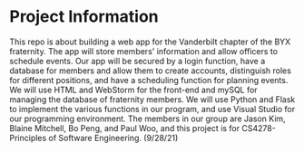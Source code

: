 # Project Information

This repo is about building a web app for the Vanderbilt chapter of the BYX fraternity. The app will store members' information and allow officers to schedule events. Our app will be secured by a login function, have a database for members and allow them to create accounts, distinguish roles for different positions, and have a scheduling function for planning events. We will use HTML and WebStorm for the front-end and mySQL for managing the database of fraternity members. We will use Python and Flask to implement the various functions in our program, and use Visual Studio for our programming environment. The members in our group are Jason Kim, Blaine Mitchell, Bo Peng, and Paul Woo, and this project is for CS4278- Principles of Software Engineering. 
(9/28/21)
